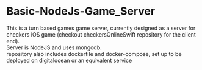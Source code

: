 # Basic-NodeJs-Game_Server

This is a turn based games game server, currently designed as a server for checkers iOS game (checkout checkersOnlineSwift repository for the client end).<br>
Server is NodeJS and uses mongodb.<br>
repository also includes dockerfile and docker-compose, set up to be deployed on digitalocean or an equivalent service
